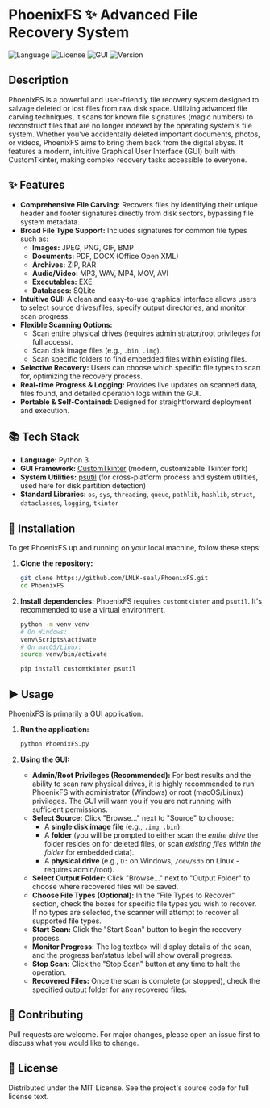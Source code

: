 # PhoenixFS ✨ Advanced File Recovery System

![Language](https://img.shields.io/badge/language-Python-blue.svg)
![License](https://img.shields.io/badge/license-MIT-green.svg)
![GUI](https://img.shields.io/badge/interface-GUI-brightgreen.svg)
![Version](https://img.shields.io/badge/version-1.3.1-orange.svg)

## Description

PhoenixFS is a powerful and user-friendly file recovery system designed to salvage deleted or lost files from raw disk space. Utilizing advanced file carving techniques, it scans for known file signatures (magic numbers) to reconstruct files that are no longer indexed by the operating system's file system. Whether you've accidentally deleted important documents, photos, or videos, PhoenixFS aims to bring them back from the digital abyss. It features a modern, intuitive Graphical User Interface (GUI) built with CustomTkinter, making complex recovery tasks accessible to everyone.

## ✨ Features

*   **Comprehensive File Carving:** Recovers files by identifying their unique header and footer signatures directly from disk sectors, bypassing file system metadata.
*   **Broad File Type Support:** Includes signatures for common file types such as:
    *   **Images:** JPEG, PNG, GIF, BMP
    *   **Documents:** PDF, DOCX (Office Open XML)
    *   **Archives:** ZIP, RAR
    *   **Audio/Video:** MP3, WAV, MP4, MOV, AVI
    *   **Executables:** EXE
    *   **Databases:** SQLite
*   **Intuitive GUI:** A clean and easy-to-use graphical interface allows users to select source drives/files, specify output directories, and monitor scan progress.
*   **Flexible Scanning Options:**
    *   Scan entire physical drives (requires administrator/root privileges for full access).
    *   Scan disk image files (e.g., `.bin`, `.img`).
    *   Scan specific folders to find embedded files within existing files.
*   **Selective Recovery:** Users can choose which specific file types to scan for, optimizing the recovery process.
*   **Real-time Progress & Logging:** Provides live updates on scanned data, files found, and detailed operation logs within the GUI.
*   **Portable & Self-Contained:** Designed for straightforward deployment and execution.

## 📚 Tech Stack

*   **Language:** Python 3
*   **GUI Framework:** [CustomTkinter](https://customtkinter.tomschimansky.com/) (modern, customizable Tkinter fork)
*   **System Utilities:** [psutil](https://psutil.readthedocs.io/en/latest/) (for cross-platform process and system utilities, used here for disk partition detection)
*   **Standard Libraries:** `os`, `sys`, `threading`, `queue`, `pathlib`, `hashlib`, `struct`, `dataclasses`, `logging`, `tkinter`

## 🚀 Installation

To get PhoenixFS up and running on your local machine, follow these steps:

1.  **Clone the repository:**
    ```bash
    git clone https://github.com/LMLK-seal/PhoenixFS.git 
    cd PhoenixFS
    ```

2.  **Install dependencies:**
    PhoenixFS requires `customtkinter` and `psutil`. It's recommended to use a virtual environment.
    ```bash
    python -m venv venv
    # On Windows:
    venv\Scripts\activate
    # On macOS/Linux:
    source venv/bin/activate

    pip install customtkinter psutil
    ```

## ▶️ Usage

PhoenixFS is primarily a GUI application.

1.  **Run the application:**
    ```bash
    python PhoenixFS.py
    ```

2.  **Using the GUI:**
    *   **Admin/Root Privileges (Recommended):** For best results and the ability to scan raw physical drives, it is highly recommended to run PhoenixFS with administrator (Windows) or root (macOS/Linux) privileges. The GUI will warn you if you are not running with sufficient permissions.
    *   **Select Source:** Click "Browse..." next to "Source" to choose:
        *   A **single disk image file** (e.g., `.img`, `.bin`).
        *   A **folder** (you will be prompted to either scan the *entire drive* the folder resides on for deleted files, or scan *existing files within the folder* for embedded data).
        *   A **physical drive** (e.g., `D:` on Windows, `/dev/sdb` on Linux - requires admin/root).
    *   **Select Output Folder:** Click "Browse..." next to "Output Folder" to choose where recovered files will be saved.
    *   **Choose File Types (Optional):** In the "File Types to Recover" section, check the boxes for specific file types you wish to recover. If no types are selected, the scanner will attempt to recover all supported file types.
    *   **Start Scan:** Click the "Start Scan" button to begin the recovery process.
    *   **Monitor Progress:** The log textbox will display details of the scan, and the progress bar/status label will show overall progress.
    *   **Stop Scan:** Click the "Stop Scan" button at any time to halt the operation.
    *   **Recovered Files:** Once the scan is complete (or stopped), check the specified output folder for any recovered files.

## 🤝 Contributing

Pull requests are welcome. For major changes, please open an issue first to discuss what you would like to change.

## 📝 License

Distributed under the MIT License. See the project's source code for full license text.
